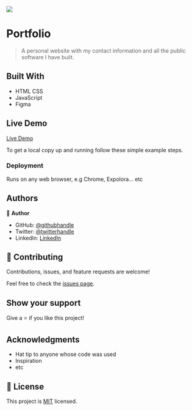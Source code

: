 ![](https://img.shields.io/badge/Microverse-blueviolet)

# Portfolio

> A personal website with my contact information and all the public software I have built.


## Built With

- HTML CSS
- JavaScript
- Figma

## Live Demo

[Live Demo](https://tsohledev.github.io/Portfolio/)

To get a local copy up and running follow these simple example steps.

### Deployment

Runs on any web browser, e.g Chrome, Expolora... etc


## Authors

👤 **Author**

- GitHub: [@githubhandle](https://github.com/tsohleDev)
- Twitter: [@twitterhandle](https://twitter.com/RealTsohle)
- LinkedIn: [LinkedIn](https://www.linkedin.com/in/tsohle-mokhemisi-3687401b2/)

## 🤝 Contributing

Contributions, issues, and feature requests are welcome!

Feel free to check the [issues page](../../issues/).

## Show your support

Give a ⭐️ if you like this project!

## Acknowledgments

- Hat tip to anyone whose code was used
- Inspiration
- etc

## 📝 License

This project is [MIT](./LICENSE) licensed.
